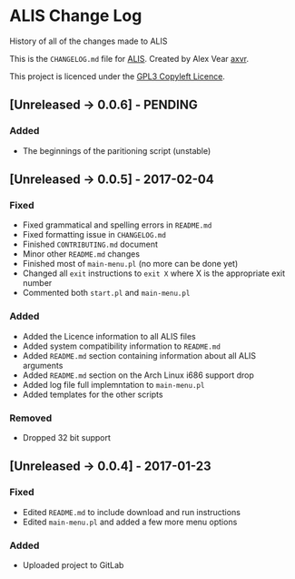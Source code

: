 # ALIS Change Log

History of all of the changes made to ALIS

This is the ``CHANGELOG.md`` file for [ALIS](https://gitlab.com/axvr/alis). Created by Alex Vear [axvr](https://gitlab.com/axvr).

This project is licenced under the [GPL3 Copyleft Licence](https://gitlab.com/axvr/alis/blob/master/LICENCE).

## [Unreleased -> 0.0.6] - PENDING
### Added
* The beginnings of the paritioning script (unstable)

## [Unreleased -> 0.0.5] - 2017-02-04
### Fixed
* Fixed grammatical and spelling errors in ``README.md``
* Fixed formatting issue in ``CHANGELOG.md``
* Finished ``CONTRIBUTING.md`` document
* Minor other ``README.md`` changes
* Finished most of ``main-menu.pl`` (no more can be done yet)
* Changed all ``exit`` instructions to ``exit X`` where X is the appropriate exit number
* Commented both ``start.pl`` and ``main-menu.pl``
### Added
* Added the Licence information to all ALIS files
* Added system compatibility information to ``README.md``
* Added ``README.md`` section containing information about all ALIS arguments
* Added ``README.md`` section on the Arch Linux i686 support drop
* Added log file full implemntation to ``main-menu.pl``
* Added templates for the other scripts
### Removed
* Dropped 32 bit support

## [Unreleased -> 0.0.4] - 2017-01-23
### Fixed
* Edited ``README.md`` to include download and run instructions
* Edited ``main-menu.pl`` and added a few more menu options
### Added
* Uploaded project to GitLab
